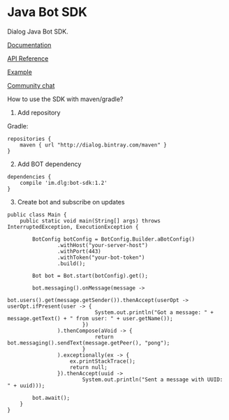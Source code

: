Java Bot SDK
============

Dialog Java Bot SDK.

[Documentation](https://docs.dlg.im/bots/java-bot.html)

[API Reference](https://botapi.dlg.im/overview-summary.html)

[Example](https://github.com/dialogs/java-bot-sdk/tree/master/examples)

[Community chat](https://dlg.im/@botsfordialog)


How to use the SDK with maven/gradle?

1) Add repository 

Gradle:
```
repositories {
    maven { url "http://dialog.bintray.com/maven" }
}
```

2) Add BOT dependency
```
dependencies {
    compile 'im.dlg:bot-sdk:1.2'
}
```

3) Create bot and subscribe on updates
```
public class Main {
    public static void main(String[] args) throws InterruptedException, ExecutionException {

        BotConfig botConfig = BotConfig.Builder.aBotConfig()
                .withHost("your-server-host")
                .withPort(443)
                .withToken("your-bot-token")
                .build();

        Bot bot = Bot.start(botConfig).get();

        bot.messaging().onMessage(message ->
                bot.users().get(message.getSender()).thenAccept(userOpt -> userOpt.ifPresent(user -> {
                            System.out.println("Got a message: " + message.getText() + " from user: " + user.getName());
                        })
                ).thenCompose(aVoid -> {
                            return bot.messaging().sendText(message.getPeer(), "pong");
                        }
                ).exceptionally(ex -> {
                    ex.printStackTrace();
                    return null;
                }).thenAccept(uuid ->
                        System.out.println("Sent a message with UUID: " + uuid)));

        bot.await();
    }
}
```


